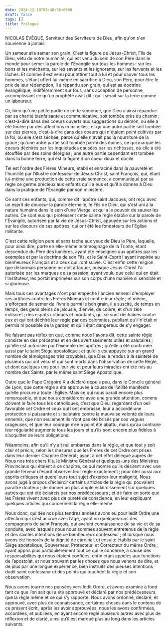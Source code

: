 ```yaml
---
date: 2024-12-10T08:40:56+0000
draft: false
tags: []
title: Prologue
---
```




NICOLAS ÉVÊQUE, Serviteur des Serviteurs de Dieu, afin qu'on s'en souvienne à jamais.

Un semeur alla semer son grain. C'est la figure de Jésus-Christ, Fils de Dieu, vêtu de notre humanité, qui est venu du sein de son Père dans le monde pour semer la parole de l'Évangile sur tous les hommes : sur les bons et les méchants, sur les savants et les ignorants, sur les fervents et les lâches. Et comme il est venu pour attirer tout à lui et pour sauver tous les hommes, s’étant offert lui-même en sacrifice à Dieu, son Père, pour être le prix de leur rédemption, il a répandu son grain, qui est sa doctrine évangélique, indifféremment sur tous, sans acception de personne, accomplissant ce qu'un prophète avait dit : qu’il serait sur la terre comme un laboureur.

Or, bien qu'une petite partie de cette semence, que Dieu a ainsi répandue par sa charité bienfaisante et communicative, soit tombée près du chemin ; c'est-à-dire dans des coeurs ouverts aux suggestions du démon, où elle a été foulée par des affections criminelles ; et qu'une autre partie soit tombée sur des pierres, c'est-à-dire dans des coeurs qui n'étaient point cultivés par la foi, où elle s'est séchée, parce qu'elle n'avait pas la nourriture de la grâce ; qu'une autre partie soit tombée parmi des épines, ce qui marque les coeurs déchirés par les inquiétudes causées par les richesses, où elle a été étouffée par des soins déréglés ; une autre partie cependant est tombée dans la bonne terre, qui est la figure d'un coeur doux et docile.

Tel est l'ordre des Frères Mineurs, établi et enraciné dans la pauvreté et l'humilité par l’illustre confesseur de Jésus-Christ, saint François, qui, étant lui-même une production de cette vraie semence, a communiqué par sa règle ce germe précieux aux enfants qu'il a eus et qu'il a donnés à Dieu dans la pratique de l'Évangile par son ministère.

Ce sont ces enfants, qui, comme dit l'apôtre saint Jacques, ont reçu avec un esprit de douceur la parole éternelle, le Fils de Dieu, qui s'est uni à la nature humaine dans le sein d'une Vierge, et qui a le pouvoir de sauver les autres. Ce sont eux qui professent cette sainte règle établie sur la parole de l'Évangile, autorisée par la vie de Jésus-Christ, appuyée sur les actions et sur les discours de ses apôtres, qui ont été les fondateurs de l'Église militante.

C'est cette religion pure et sans tache aux yeux de Dieu le Père, laquelle, pour ainsi dire, porte en elle-même le témoignage de la Trinité, étant descendue du Père des lumières, ayant été enseignée aux apôtres par les exemples et par la doctrine de son Fils, et le Saint-Esprit l'ayant inspirée au bienheureux François et à ceux qui l'ont suivie. C'est enfin cette religion que désormais personne ne doit attaquer, puisque Jésus-Christ l'a autorisée par les marques de sa passion, ayant voulu que celui qui en était l'instituteur, les portât imprimées sur son corps d'une manière si sensible et si glorieuse.

Mais tous ces avantages n'ont pas empêché l'ancien ennemi d'employer ses artifices contre les Frères Mineurs et contre leur règle ; et même, s'efforçant de semer de l'ivraie parmi le bon grain, il a suscité, de temps en temps, des gens pleins de jalousie, d'envie, de colère, et d'un zèle indiscret ; des esprits critiques et mordants, qui se sont déchaînés contre eux et qui ont déchiré leur règle par des calomnies, publiant qu'il n'était ni permis ni possible de la garder, et qu'il était dangereux de s'y engager.

Ne faisant pas réflexion que, comme nous l'avons dit, cette sainte règle consiste en des préceptes et en des avertissements utiles et salutaires ; qu'elle est autorisée par l'exemple des apôtres ; qu'elle a été confirmée aussi par le saint Siège apostolique ; et qu'elle est appuyée sur un grand nombre de témoignages très croyables, que Dieu a rendus à la sainteté de plusieurs qui ont vécu et qui sont morts dans l'observation de cette Règle, et dont quelques uns pour leur vie et pour leurs miracles ont été mis au nombre des Saints, par le même saint Siège Apostolique.

Outre que le Pape Grégoire X a déclaré depuis peu, dans le Concile général de Lyon, que cette règle a été approuvée à cause de l’utilité manifeste qu’elle procure à toute l’Église. Mais ce qui nous paraît encore plus remarquable, et que nous considérons avec une grande attention, comme doivent le faire tous les catholiques, c’est que Dieu, regardant d’un oeil favorable cet Ordre et ceux qui l’ont embrassé, leur a accordé une protection si puissante et si salutaire contre la mauvaise volonté de leurs ennemis, que non seulement ils n’ont pas été brisés par ces vagues orageuses, et que leur courage n’en a point été abattu, mais qu’au contraire leur régularité augmente tous les jours et qu’ils sont encore plus fidèles à s’acquitter de leurs obligations.

Néanmoins, afin qu’il n’y ait nul embarras dans la règle, et que tout y soit clair et précis, selon les mesures que les Frères de cet Ordre ont prises dans leur dernier Chapitre Général ; ayant à cet effet délégué auprès de Nous nos très chers fils, le Ministre Général et quelques-uns des Ministres Provinciaux qui étaient à ce chapitre, ce qui montre qu’ils désirent avec une grande ferveur d’esprit observer leur règle exactement ; pour ôter aussi aux esprits critiques et querelleurs tout sujet d’exercer leur malignité, Nous avons jugé à propos d’éclaircir certains articles de la règle qui pouvaient paraître douteux ; de donner un plus ample éclaircissement sur quelques autres qui ont été éclaircis par nos prédécesseurs ; et de faire en sorte que les Frères vivent avec plus de pureté de conscience, en leur expliquant quelques articles qui concernent la règle elle-même.

Nous donc, qui dès nos plus tendres années avons eu pour ledit Ordre une affection qui s’est accrue avec l’âge, ayant vu quelques-uns des compagnons de saint François, qui avaient connaissance de sa vie et de sa conduite, avec lesquels nous nous sommes souvent entretenus de la règle et des saintes intentions de ce bienheureux confesseur ; et lorsque nous avons été honorés de la dignité de cardinal, et ensuite établis par le saint Siège apostolique, Gouverneur, Protecteur, et Correcteur du même Ordre ; ayant appris plus particulièrement tout ce qui le concerne, à cause des responsabilités qui nous étaient confiées, enfin étant appelés aux fonctions de l’apostolat, et nous trouvant par les choses que nous venons de dire, et de plus par une longue expérience, bien instruits des pieuses intentions dudit saint confesseur et des points qui touchent la règle et son observation.

Nous avons tourné nos pensées vers ledit Ordre, et avons examiné à fond tant ce que l’on sait qui a été approuvé et déclaré par nos prédécesseurs, que la règle même et ce qui s’y rapporte. Nous avons ordonné, déclaré, et approuvé, avec plus de connaissance, certaines choses dans le contenu de ce présent écrit ; après les avoir approuvées, nous les avons confirmées, accordées, et publiées, en ayant encore réglé plusieurs autres avec plus de réflexion et de clarté, ainsi qu’il est marqué plus au long dans les articles suivants.

